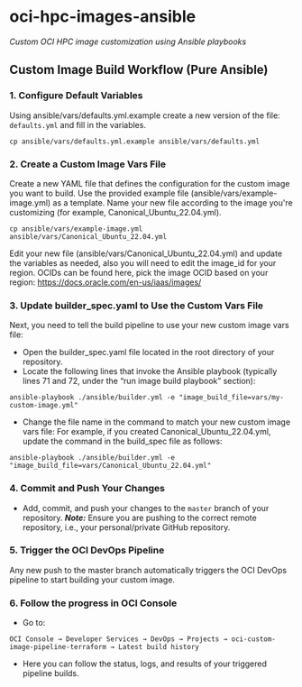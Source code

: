 # oci-hpc-images-ansible
_Custom OCI HPC image customization using Ansible playbooks_

## Custom Image Build Workflow (Pure Ansible)

### 1. Configure Default Variables

Using ansible/vars/defaults.yml.example create a new version of the file: `defaults.yml` and fill in the variables.
```
cp ansible/vars/defaults.yml.example ansible/vars/defaults.yml
```

### 2. Create a Custom Image Vars File

Create a new YAML file that defines the configuration for the custom image you want to build. Use the provided example file (ansible/vars/example-image.yml) as a template. Name your new file according to the image you're customizing (for example, Canonical_Ubuntu_22.04.yml).
```
cp ansible/vars/example-image.yml ansible/vars/Canonical_Ubuntu_22.04.yml
```
Edit your new file (ansible/vars/Canonical_Ubuntu_22.04.yml) and update the variables as needed, also you will need to edit the image_id for your region. OCIDs can be found here, pick the image OCID based on your region: https://docs.oracle.com/en-us/iaas/images/

### 3. Update builder_spec.yaml to Use the Custom Vars File
Next, you need to tell the build pipeline to use your new custom image vars file:
  - Open the builder_spec.yaml file located in the root directory of your repository.
  - Locate the following lines that invoke the Ansible playbook (typically lines 71 and 72, under the “run image build playbook” section):
```
ansible-playbook ./ansible/builder.yml -e "image_build_file=vars/my-custom-image.yml"
```
  - Change the file name in the command to match your new custom image vars file:
  For example, if you created Canonical_Ubuntu_22.04.yml, update the command in the build_spec file as follows:
```
ansible-playbook ./ansible/builder.yml -e "image_build_file=vars/Canonical_Ubuntu_22.04.yml"
```

### 4. Commit and Push Your Changes

- Add, commit, and push your changes to the `master` branch of your repository.
***Note:*** Ensure you are pushing to the correct remote repository, i.e., your personal/private GitHub repository.

### 5. Trigger the OCI DevOps Pipeline

Any new push to the master branch automatically triggers the OCI DevOps pipeline to start building your custom image.

### 6. Follow the progress in OCI Console
  - Go to:
  ```
  OCI Console → Developer Services → DevOps → Projects → oci-custom-image-pipeline-terraform → Latest build history
  ```
  - Here you can follow the status, logs, and results of your triggered pipeline builds.

